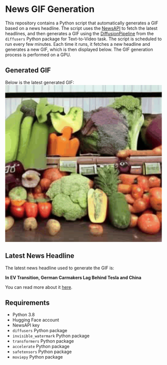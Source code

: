 # News GIF Generation
This repository contains a Python script that automatically generates a GIF based on a news headline. The script uses the [NewsAPI](https://newsapi.org/) to fetch the latest headlines, and then generates a GIF using the [DiffusionPipeline](https://github.com/huggingface/diffusers) from the `diffusers` Python package for Text-to-Video task.
The script is scheduled to run every few minutes. Each time it runs, it fetches a new headline and generates a new GIF, which is then displayed below. The GIF generation process is performed on a GPU.

## Generated GIF
Below is the latest generated GIF:
![Generated GIF](output.gif?raw=true&v=1694007304)

## Latest News Headline
The latest news headline used to generate the GIF is:

**In EV Transition, German Carmakers Lag Behind Tesla and China**

You can read more about it [here](https://news.google.com/rss/articles/CBMiaGh0dHBzOi8vd3d3Lndzai5jb20vYnVzaW5lc3MvYXV0b3MvaW4tZXYtdHJhbnNpdGlvbi1nZXJtYW4tY2FybWFrZXJzLWxhZy1iZWhpbmQtdGVzbGEtYW5kLWNoaW5hLTVmNjBhOTlm0gEA?oc=5).

## Requirements
- Python 3.8
- Hugging Face account
- NewsAPI key
- `diffusers` Python package
- `invisible_watermark` Python package
- `transformers` Python package
- `accelerate` Python package
- `safetensors` Python package
- `moviepy` Python package
